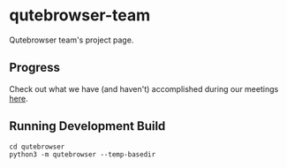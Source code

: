 # qutebrowser-team
Qutebrowser team's project page.

## Progress

Check out what we have (and haven't) accomplished during our meetings [here](https://github.com/nyu-ossd-s18/qutebrowser-team/blob/master/Meeting%20Documentation.md).

## Running Development Build
```
cd qutebrowser
python3 -m qutebrowser --temp-basedir
```
